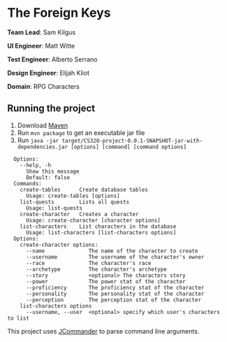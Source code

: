 The Foreign Keys
================

**Team Lead**: Sam Kilgus

**UI Engineer**: Matt Witte

**Test Engineer**: Alberto Serrano

**Design Engineer**: Elijah Kliot

**Domain**: RPG Characters

## Running the project
1. Download [Maven](https://maven.apache.org/download.cgi)
2. Run `mvn package` to get an executable jar file
3. Run `java -jar target/CS320-project-0.0.1-SNAPSHOT-jar-with-dependencies.jar [options] [command] [command options]`
```
  Options:
    --help, -h
      Show this message
      Default: false
  Commands:
    create-tables      Create database tables
      Usage: create-tables [options]
    list-quests        Lists all quests
      Usage: list-quests
    create-character   Creates a character
      Usage: create-character [character options]
    list-characters    List characters in the database
      Usage: list-characters [list-characters options]
  Options:
    create-character options:
      --name              The name of the character to create
      --username          The username of the character's owner
      --race              The character's race
      --archetype         The character's archetype
      --story             <optional> The characters story
      --power             The power stat of the character
      --proficiency       The proficiency stat of the character
      --personality       The personality stat of the character
      --perception        The perception stat of the character
    list-characters options
      --username, --user  <optional> specify which user's characters to list
```

This project uses [JCommander](http://jcommander.org/) to parse command line arguments.
